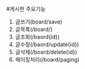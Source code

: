 
#게시판 주요기능

1. 글쓰기(board/save)
2. 글목록(/board/)
3. 글조회(/baord{id})
4. 글수정(/baord/update{id})
5. 글삭제(/board/delete{id})
6. 페이징처리(/board/paging)